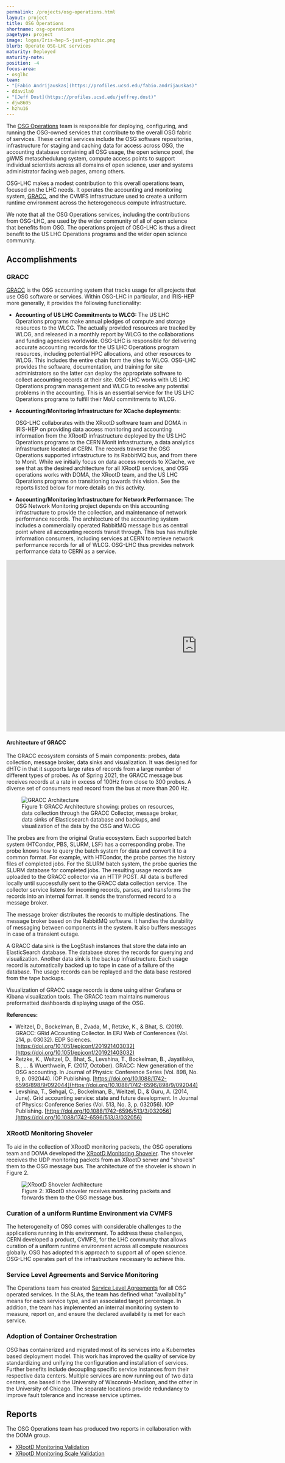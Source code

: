 ```yaml
---
permalink: /projects/osg-operations.html
layout: project
title: OSG Operations
shortname: osg-operations
pagetype: project
image: logos/Iris-hep-5-just-graphic.png
blurb: Operate OSG-LHC services
maturity: Deployed
maturity-note:
position: -4
focus-area:
- osglhc
team:
- "[Fabio Andrijauskas](https://profiles.ucsd.edu/fabio.andrijauskas)"
- ddavila0
- "[Jeff Dost](https://profiles.ucsd.edu/jeffrey.dost)"
- djw8605
- hzhu16
---
```


The [OSG Operations](https://osg-htc.org/operations/) team is responsible for
deploying, configuring, and running the OSG-owned services that contribute to the overall OSG fabric of services.
These central services include the OSG software repositories,
infrastructure for staging and caching data for access across OSG,
the accounting database containing all OSG usage, the open science pool, the gWMS metaschedulung system, compute access points to support individual scientists across all domains of open science,
user and systems administrator facing web pages, among others.

OSG-LHC makes a modest contribution to this overall operations team, focused on the LHC needs. It operates the accounting and monitoring system, [GRACC](https://gracc.opensciencegrid.org), and the CVMFS infrastructure used to create a uniform runtime environment across the heterogeneous compute infrastructure.

We note that all the OSG Operations services, including the contributions from OSG-LHC, are used by the wider community of all of open science that benefits from OSG. The operations project of OSG-LHC is thus a direct benefit to the US LHC Operations programs and the wider open science community.

## Accomplishments

### GRACC

[GRACC](https://gracc.opensciencegrid.org) is the OSG accounting system
that tracks usage for all projects that use OSG software or services.
Within OSG-LHC in particular, and IRIS-HEP more generally, it provides the following functionality:

*   **Accounting of US LHC Commitments to WLCG:**
    The US LHC Operations programs make annual pledges of compute and storage resources to the WLCG. The actually provided resources are tracked by WLCG, and released in a monthly report by WLCG to the collaborations and funding agencies worldwide. OSG-LHC is responsible for delivering accurate accounting records for the US LHC Operations program resources, including potential HPC allocations, and other resources to WLCG. This includes the entire chain form the sites to WLCG. OSG-LHC provides the software, documentation, and training for site administrators so the latter can deploy the appropriate software to collect accounting records at their site. OSG-LHC works with US LHC Operations program management and WLCG to resolve any potential problems in the accounting. This is an essential service for the US LHC Operations programs to fulfill their MoU commitments to WLCG.

*   **Accounting/Monitoring Infrastructure for XCache deployments:**

    OSG-LHC collaborates with the XRootD software team and DOMA in IRIS-HEP on providing data access monitoring and accounting information from the XRootD infrastructure deployed by the US LHC Operations programs to the CERN Monit infrastructure, a data analytics infrastructure located at CERN. The records traverse the OSG Operations supported infrastructure to its RabbitMQ bus, and from there to Monit. While we initially focus on data access records to XCache, we see that as the desired architecture for all XRootD services, and OSG operations works with DOMA, the XRootD team, and the US LHC Operations programs on transitioning towards this vision. See the reports listed below for more details on this activity.

*   **Accounting/Monitoring Infrastructure for Network Performance:**
The OSG Network Monitoring project depends on this accounting infrastructure to provide the collection, and maintenance of network performance records. The architecture of the accounting system includes a commercially operated RabbitMQ message bus as central point where all accounting records transit through. This bus has multiple information consumers, including services at CERN to retrieve network performance records for all of WLCG. OSG-LHC thus provides network performance data to CERN as a service.

<iframe src="https://gracc.opensciencegrid.org/d-solo/000000074/gracc-home?orgId=1&from=1136073600000&to=now&panelId=15" width="1000" height="450" frameborder="0"></iframe>

#### Architecture of GRACC

The GRACC ecosystem consists of 5 main components: probes, data collection, message
broker, data sinks and visualization.
It was designed for dHTC in that it supports large rates of records from a large number of different types of probes.
As of Spring 2021, the GRACC message bus receives records at a rate in excess of 100Hz from close to 300 probes.
A diverse set of consumers read record from the bus at more than 200 Hz.


<figure class="figure">
  <img src="/assets/images/GRACCArchitecture.png" class="img-fluid" alt="GRACC Architecture">
  <figcaption class="figure-caption">Figure 1: GRACC Architecture showing: probes on resources, data collection through the GRACC Collector, message broker,  data sinks of Elasticsearch database and backups, and visualization of the data by the OSG and WLCG</figcaption>
</figure>


The probes are from the original Gratia ecosystem. Each supported batch system
(HTCondor, PBS, SLURM, LSF) has a corresponding probe. The probe knows how to query
the batch system for data and convert it to a common format. For example, with HTCondor,
the probe parses the history files of completed jobs. For the SLURM batch system, the probe
queries the SLURM database for completed jobs. The resulting usage records are uploaded
to the GRACC collector via an HTTP POST. All data is buffered locally until successfully
sent to the GRACC data collection service.  The collector service listens for incoming records, parses, and transforms the records into an internal
format. It sends the transformed record to a message broker.

The message broker distributes the records to multiple destinations. The message broker based on the RabbitMQ software. It handles the durability of messaging between
components in the system. It also buffers messages in case of a transient outage.

A GRACC data sink is the LogStash instances that store the data into an ElasticSearch database. The database stores the records for querying and visualization.
Another data sink is the backup infrastructure. Each usage record is automatically backed
up to tape in case of a failure of the database. The usage records can be replayed and the data
base restored from the tape backups.

Visualization of GRACC usage records is done using either Grafana or Kibana visualization tools. The GRACC team maintains numerous preformatted dashboards displaying
usage of the OSG.

**References:**
- Weitzel, D., Bockelman, B., Zvada, M., Retzke, K., & Bhat, S. (2019). GRACC: GRid ACcounting Collector. In EPJ Web of Conferences (Vol. 214, p. 03032). EDP Sciences. [https://doi.org/10.1051/epjconf/201921403032](https://doi.org/10.1051/epjconf/201921403032)
- Retzke, K., Weitzel, D., Bhat, S., Levshina, T., Bockelman, B., Jayatilaka, B., ... & Wuerthwein, F. (2017, October). GRACC: New generation of the OSG accounting. In Journal of Physics: Conference Series (Vol. 898, No. 9, p. 092044). IOP Publishing. [https://doi.org/10.1088/1742-6596/898/9/092044](https://doi.org/10.1088/1742-6596/898/9/092044)
- Levshina, T., Sehgal, C., Bockelman, B., Weitzel, D., & Guru, A. (2014, June). Grid accounting service: state and future development. In Journal of Physics: Conference Series (Vol. 513, No. 3, p. 032056). IOP Publishing. [https://doi.org/10.1088/1742-6596/513/3/032056](https://doi.org/10.1088/1742-6596/513/3/032056)


### XRootD Monitoring Shoveler

To aid in the collection of XRootD monitoring packets, the OSG operations team and DOMA developed the [XRootD Monitoring Shoveler](https://github.com/opensciencegrid/xrootd-monitoring-shoveler).  The shoveler receives the UDP monitoring packets from an XRootD server and "shovels" them to the OSG message bus.  The architecture of the shoveler is shown in Figure 2.

<figure class="figure">
  <img src="/assets/images/XRootDMonitoringDiagram.png" class="img-fluid" alt="XRootD Shoveler Architecture">
  <figcaption class="figure-caption">Figure 2: XRootD shoveler receives monitoring packets and forwards them to the OSG message bus.</figcaption>
</figure>

### Curation of a uniform Runtime Environment via CVMFS

The heterogeneity of OSG comes with considerable challenges to the applications running in this environment. To address these challenges, CERN developed a product, CVMFS, for the LHC community that allows curation of a uniform runtime environment across all compute resources globally. OSG has adopted this approach to support all of open science. OSG-LHC operates part of the infrastructure necessary to achieve this.

### Service Level Agreements and Service Monitoring

The Operations team has created [Service Level Agreements](https://osg-htc.org/operations/SLA/general/) for all OSG operated services. In the SLAs, the team has defined what "availability" means for each service type, and an associated target percentage. In addition, the team has implemented an internal monitoring system to measure, report on, and ensure the declared availability is met for each service.

### Adoption of Container Orchestration

OSG has containerized and migrated most of its services into a Kubernetes based deployment model. This work has improved the quality of service by standardizing and unifying the configuration and installation of services. Further benefits include decoupling specific service instances from their respective data centers. Multiple services are now running out of two data centers, one based in the University of Wisconsin-Madison, and the other in the University of Chicago. The separate locations provide redundancy to improve fault tolerance and increase service uptimes.

## Reports

The OSG Operations team has produced two reports in collaboration with the DOMA group.

-   [XRootD Monitoring Validation](https://doi.org/10.5281/zenodo.3981359)
-   [XRootD Monitoring Scale Validation](https://doi.org/10.5281/zenodo.4688624)
